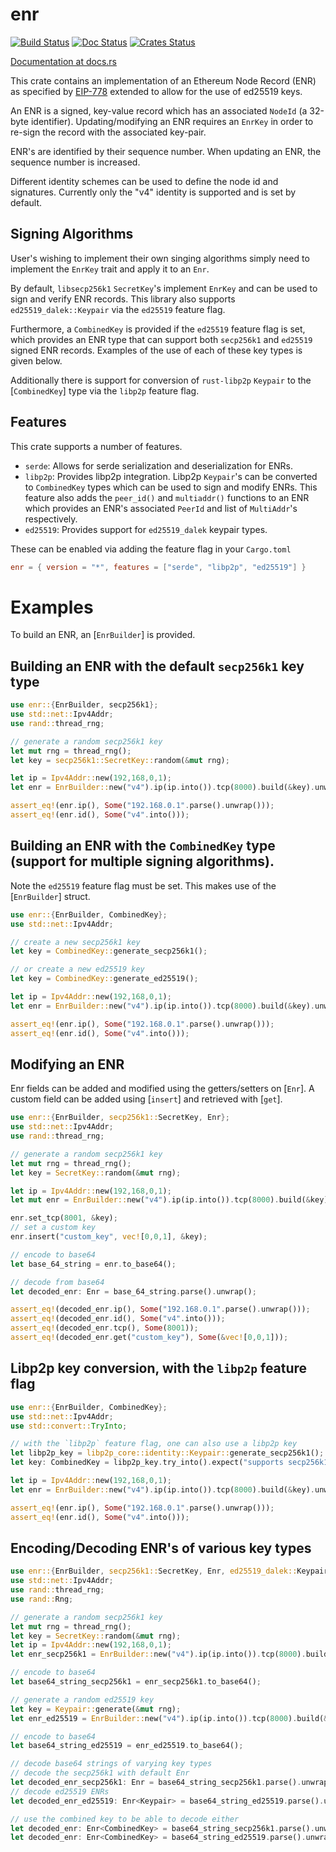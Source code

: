enr
============

[![Build Status]][Build Link] [![Doc Status]][Doc Link] [![Crates
Status]][Crates Link]

[Build Status]: https://github.com/AgeManning/enr/workflows/build/badge.svg?branch=master
[Build Link]: https://github.com/AgeManning/enr/actions
[Doc Status]: https://docs.rs/enr/badge.svg
[Doc Link]: https://docs.rs/enr
[Crates Status]: https://img.shields.io/crates/v/enr.svg
[Crates Link]: https://crates.io/crates/enr

[Documentation at docs.rs](https://docs.rs/enr)

This crate contains an implementation of an Ethereum Node Record (ENR) as specified by
[EIP-778](https://eips.ethereum.org/EIPS/eip-778) extended to allow for the use of ed25519 keys.

An ENR is a signed, key-value record which has an associated `NodeId` (a 32-byte identifier).
Updating/modifying an ENR requires an `EnrKey` in order to re-sign the record with the
associated key-pair.

ENR's are identified by their sequence number. When updating an ENR, the sequence number is
increased.

Different identity schemes can be used to define the node id and signatures. Currently only the
"v4" identity is supported and is set by default.

## Signing Algorithms

User's wishing to implement their own singing algorithms simply need to
implement the `EnrKey` trait and apply it to an `Enr`.

By default, `libsecp256k1` `SecretKey`'s implement `EnrKey` and can be used to sign and
verify ENR records. This library also supports `ed25519_dalek::Keypair` via the `ed25519`
feature flag.

Furthermore, a `CombinedKey` is provided if the `ed25519` feature flag is set, which provides an
ENR type that can support both `secp256k1` and `ed25519` signed ENR records. Examples of the
use of each of these key types is given below.

Additionally there is support for conversion of `rust-libp2p` `Keypair` to the [`CombinedKey`] type
via the `libp2p` feature flag.

## Features

This crate supports a number of features.

- `serde`: Allows for serde serialization and deserialization for ENRs.
- `libp2p`: Provides libp2p integration. Libp2p `Keypair`'s can be converted to `CombinedKey`
types which can be used to sign and modify ENRs. This feature also adds the `peer_id()`
and `multiaddr()` functions to an ENR which provides an ENR's associated `PeerId` and list of
`MultiAddr`'s respectively.
- `ed25519`: Provides support for `ed25519_dalek` keypair types.

These can be enabled via adding the feature flag in your `Cargo.toml`

```toml
enr = { version = "*", features = ["serde", "libp2p", "ed25519"] }
```

# Examples

To build an ENR, an [`EnrBuilder`] is provided.

## Building an ENR with the default `secp256k1` key type

```rust
use enr::{EnrBuilder, secp256k1};
use std::net::Ipv4Addr;
use rand::thread_rng;

// generate a random secp256k1 key
let mut rng = thread_rng();
let key = secp256k1::SecretKey::random(&mut rng);

let ip = Ipv4Addr::new(192,168,0,1);
let enr = EnrBuilder::new("v4").ip(ip.into()).tcp(8000).build(&key).unwrap();

assert_eq!(enr.ip(), Some("192.168.0.1".parse().unwrap()));
assert_eq!(enr.id(), Some("v4".into()));
```

## Building an ENR with the `CombinedKey` type (support for multiple signing algorithms).

Note the `ed25519` feature flag must be set. This makes use of the
[`EnrBuilder`] struct.

```rust
use enr::{EnrBuilder, CombinedKey};
use std::net::Ipv4Addr;

// create a new secp256k1 key
let key = CombinedKey::generate_secp256k1();

// or create a new ed25519 key
let key = CombinedKey::generate_ed25519();

let ip = Ipv4Addr::new(192,168,0,1);
let enr = EnrBuilder::new("v4").ip(ip.into()).tcp(8000).build(&key).unwrap();

assert_eq!(enr.ip(), Some("192.168.0.1".parse().unwrap()));
assert_eq!(enr.id(), Some("v4".into()));
```

## Modifying an ENR

Enr fields can be added and modified using the getters/setters on [`Enr`]. A custom field
can be added using [`insert`] and retrieved with [`get`].

```rust
use enr::{EnrBuilder, secp256k1::SecretKey, Enr};
use std::net::Ipv4Addr;
use rand::thread_rng;

// generate a random secp256k1 key
let mut rng = thread_rng();
let key = SecretKey::random(&mut rng);

let ip = Ipv4Addr::new(192,168,0,1);
let mut enr = EnrBuilder::new("v4").ip(ip.into()).tcp(8000).build(&key).unwrap();

enr.set_tcp(8001, &key);
// set a custom key
enr.insert("custom_key", vec![0,0,1], &key);

// encode to base64
let base_64_string = enr.to_base64();

// decode from base64
let decoded_enr: Enr = base_64_string.parse().unwrap();

assert_eq!(decoded_enr.ip(), Some("192.168.0.1".parse().unwrap()));
assert_eq!(decoded_enr.id(), Some("v4".into()));
assert_eq!(decoded_enr.tcp(), Some(8001));
assert_eq!(decoded_enr.get("custom_key"), Some(&vec![0,0,1]));
```

## Libp2p key conversion, with the `libp2p` feature flag

```rust
use enr::{EnrBuilder, CombinedKey};
use std::net::Ipv4Addr;
use std::convert::TryInto;

// with the `libp2p` feature flag, one can also use a libp2p key
let libp2p_key = libp2p_core::identity::Keypair::generate_secp256k1();
let key: CombinedKey = libp2p_key.try_into().expect("supports secp256k1");

let ip = Ipv4Addr::new(192,168,0,1);
let enr = EnrBuilder::new("v4").ip(ip.into()).tcp(8000).build(&key).unwrap();

assert_eq!(enr.ip(), Some("192.168.0.1".parse().unwrap()));
assert_eq!(enr.id(), Some("v4".into()));
```

## Encoding/Decoding ENR's of various key types

```rust
use enr::{EnrBuilder, secp256k1::SecretKey, Enr, ed25519_dalek::Keypair, CombinedKey};
use std::net::Ipv4Addr;
use rand::thread_rng;
use rand::Rng;

// generate a random secp256k1 key
let mut rng = thread_rng();
let key = SecretKey::random(&mut rng);
let ip = Ipv4Addr::new(192,168,0,1);
let enr_secp256k1 = EnrBuilder::new("v4").ip(ip.into()).tcp(8000).build(&key).unwrap();

// encode to base64
let base64_string_secp256k1 = enr_secp256k1.to_base64();

// generate a random ed25519 key
let key = Keypair::generate(&mut rng);
let enr_ed25519 = EnrBuilder::new("v4").ip(ip.into()).tcp(8000).build(&key).unwrap();

// encode to base64
let base64_string_ed25519 = enr_ed25519.to_base64();

// decode base64 strings of varying key types
// decode the secp256k1 with default Enr
let decoded_enr_secp256k1: Enr = base64_string_secp256k1.parse().unwrap();
// decode ed25519 ENRs
let decoded_enr_ed25519: Enr<Keypair> = base64_string_ed25519.parse().unwrap();

// use the combined key to be able to decode either
let decoded_enr: Enr<CombinedKey> = base64_string_secp256k1.parse().unwrap();
let decoded_enr: Enr<CombinedKey> = base64_string_ed25519.parse().unwrap();

